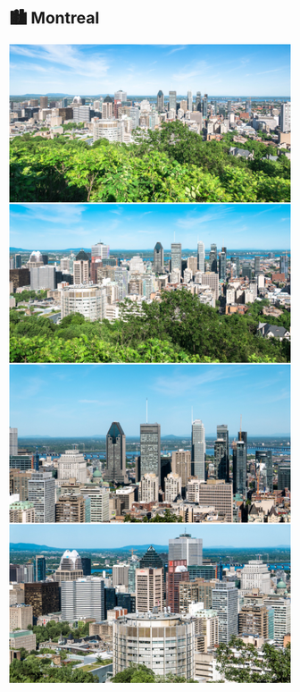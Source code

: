 # 🏙 Montreal

[![P1000593](/photos/hd/P1000593.jpg)](/photos/P1000593.md)
[![P1000595](/photos/hd/P1000595.jpg)](/photos/P1000595.md)
[![P1000600](/photos/hd/P1000600.jpg)](/photos/P1000600.md)
[![P1000602](/photos/hd/P1000602.jpg)](/photos/P1000602.md)
